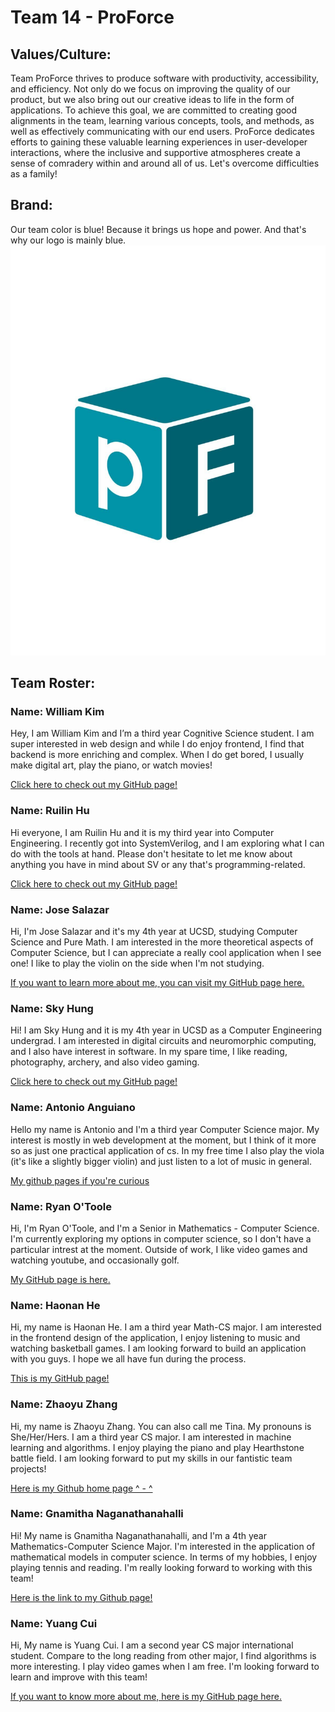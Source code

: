 # Team 14 - ProForce

## Values/Culture:

Team ProForce thrives to produce software with productivity, accessibility, and efficiency. Not only do we focus on improving the quality of our product, but we also bring out our creative ideas to life in the form of applications. To achieve this goal, we are committed to creating good alignments in the team, learning various concepts, tools, and methods, as well as effectively communicating with our end users. ProForce dedicates efforts to gaining these valuable learning experiences in user-developer interactions, where the inclusive and supportive atmospheres create a sense of comradery within and around all of us. Let's overcome difficulties as a family!

## Brand:
Our team color is blue! Because it brings us hope and power. And that's why our logo is mainly blue.
![Team Logo](branding/ProforceLogo.jpg)

## Team Roster:

### Name: William Kim

Hey, I am William Kim and I’m a third year Cognitive Science student. I am super interested in web design and while I do enjoy frontend, I find that backend is more enriching and complex. When I do get bored, I usually make digital art, play the piano, or watch movies!

[Click here to check out my GitHub page!](https://will-loves-coding82.github.io/William-User-Page/)

### Name: Ruilin Hu

Hi everyone, I am Ruilin Hu and it is my third year into Computer Engineering. I recently got into SystemVerilog, and I am exploring what I can do with the tools at hand. Please don't hesitate to let me know about anything you have in mind about SV or any that's programming-related.

[Click here to check out my GitHub page!](https://hurl365.github.io/CSE110-Lab-Week-0-1/)

### Name: Jose Salazar

Hi, I'm Jose Salazar and it's my 4th year at UCSD, studying Computer Science and Pure Math. I am interested in the more theoretical aspects of Computer Science, but I can appreciate a really cool application when I see one! I like to play the violin on the side when I'm not studying.

[If you want to learn more about me, you can visit my GitHub page here.](https://jsalazar026.github.io/CSE-110-Lab-0-1/)

### Name: Sky Hung
Hi! I am Sky Hung and it is my 4th year in UCSD as a Computer Engineering undergrad. I am interested in digital circuits and neuromorphic computing, and I also have interest in software. In my spare time, I like reading, photography, archery, and also video gaming.

[Click here to check out my GitHub page!](https://hht1228.github.io/cse110/)

### Name: Antonio Anguiano
Hello my name is Antonio and I'm a third year Computer Science major. My interest is mostly in web development at the moment, but I think of it more so as just one practical application of cs. In my free time I also play the viola (it's like a slightly bigger violin) and just  listen to a lot of music in general.

[My github pages if you're curious](https://antonio-anguiano.github.io/GitHub-Pages/)

### Name: Ryan O'Toole

Hi, I'm Ryan O'Toole, and I'm a Senior in Mathematics - Computer Science. I'm currently exploring my options in computer science, so I don't have a particular intrest at the moment. Outside of work, I like video games and watching youtube, and occasionally golf.

[My GitHub page is here.](https://rotoole-22.github.io/CSE_110_Lab0-1/)

### Name: Haonan He

Hi, my name is Haonan He. I am a third year Math-CS major. I am interested in the frontend design of the application, I enjoy listening to music and watching basketball games.  I am looking forward to build an application with you guys. I hope we all have fun during the process. 

[This is my GitHub page!](https://github.com/h4henry)

### Name: Zhaoyu Zhang
Hi, my name is Zhaoyu Zhang. You can also call me Tina. My pronouns is She/Her/Hers. I am a third year CS major. I am interested in machine learning and algorithms. I enjoy playing the piano and play Hearthstone battle field. I am looking forward to put my skills in our fantistic team projects!

[Here is my Github home page ^ - ^](https://github.com/ZhaoyuTina)

### Name: Gnamitha Naganathanahalli
Hi! My name is Gnamitha Naganathanahalli, and I'm a 4th year Mathematics-Computer Science Major. I'm interested in the application of mathematical models in computer science. In terms of my hobbies, I enjoy playing tennis and reading. I'm really looking forward to working with this team!

[Here is the link to my Github page!](https://gnaganathanahalli-ucsd.github.io/Lab1_CSE110/)

### Name: Yuang Cui

Hi, My name is Yuang Cui. I am a second year CS major international student. Compare to the long reading from other major, I find algorithms is more interesting. I play video games when I am free. I'm looking forward to learn and improve with this team!

[If you want to know more about me, here is my GitHub page here.](https://github.com/GoldenStone929)


